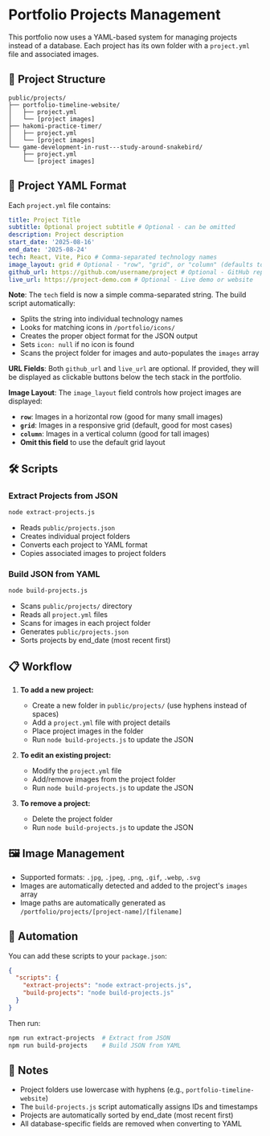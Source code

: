 # Portfolio Projects Management

This portfolio now uses a YAML-based system for managing projects instead of a database. Each project has its own folder with a `project.yml` file and associated images.

## 📁 Project Structure

```
public/projects/
├── portfolio-timeline-website/
│   ├── project.yml
│   └── [project images]
├── hakomi-practice-timer/
│   ├── project.yml
│   └── [project images]
└── game-development-in-rust---study-around-snakebird/
    ├── project.yml
    └── [project images]
```

## 📝 Project YAML Format

Each `project.yml` file contains:

```yaml
title: Project Title
subtitle: Optional project subtitle # Optional - can be omitted
description: Project description
start_date: '2025-08-16'
end_date: '2025-08-24'
tech: React, Vite, Pico # Comma-separated technology names
image_layout: grid # Optional - "row", "grid", or "column" (defaults to "grid")
github_url: https://github.com/username/project # Optional - GitHub repository
live_url: https://project-demo.com # Optional - Live demo or website
```

**Note**: The `tech` field is now a simple comma-separated string. The build script automatically:

- Splits the string into individual technology names
- Looks for matching icons in `/portfolio/icons/`
- Creates the proper object format for the JSON output
- Sets `icon: null` if no icon is found
- Scans the project folder for images and auto-populates the `images` array

**URL Fields**: Both `github_url` and `live_url` are optional. If provided, they will be displayed as clickable buttons below the tech stack in the portfolio.

**Image Layout**: The `image_layout` field controls how project images are displayed:

- **`row`**: Images in a horizontal row (good for many small images)
- **`grid`**: Images in a responsive grid (default, good for most cases)
- **`column`**: Images in a vertical column (good for tall images)
- **Omit this field** to use the default grid layout

## 🛠️ Scripts

### Extract Projects from JSON

```bash
node extract-projects.js
```

- Reads `public/projects.json`
- Creates individual project folders
- Converts each project to YAML format
- Copies associated images to project folders

### Build JSON from YAML

```bash
node build-projects.js
```

- Scans `public/projects/` directory
- Reads all `project.yml` files
- Scans for images in each project folder
- Generates `public/projects.json`
- Sorts projects by end_date (most recent first)

## 📋 Workflow

1. **To add a new project:**
   - Create a new folder in `public/projects/` (use hyphens instead of spaces)
   - Add a `project.yml` file with project details
   - Place project images in the folder
   - Run `node build-projects.js` to update the JSON

2. **To edit an existing project:**
   - Modify the `project.yml` file
   - Add/remove images from the project folder
   - Run `node build-projects.js` to update the JSON

3. **To remove a project:**
   - Delete the project folder
   - Run `node build-projects.js` to update the JSON

## 🖼️ Image Management

- Supported formats: `.jpg`, `.jpeg`, `.png`, `.gif`, `.webp`, `.svg`
- Images are automatically detected and added to the project's `images` array
- Image paths are automatically generated as `/portfolio/projects/[project-name]/[filename]`

## 🔄 Automation

You can add these scripts to your `package.json`:

```json
{
  "scripts": {
    "extract-projects": "node extract-projects.js",
    "build-projects": "node build-projects.js"
  }
}
```

Then run:

```bash
npm run extract-projects  # Extract from JSON
npm run build-projects    # Build JSON from YAML
```

## 📝 Notes

- Project folders use lowercase with hyphens (e.g., `portfolio-timeline-website`)
- The `build-projects.js` script automatically assigns IDs and timestamps
- Projects are automatically sorted by end_date (most recent first)
- All database-specific fields are removed when converting to YAML
